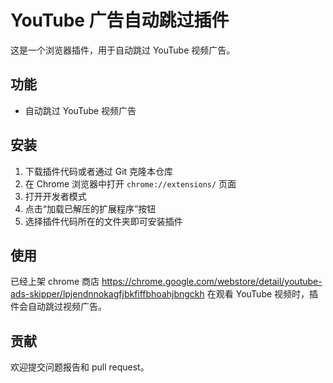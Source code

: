 # YouTube 广告自动跳过插件

这是一个浏览器插件，用于自动跳过 YouTube 视频广告。

## 功能

- 自动跳过 YouTube 视频广告

## 安装

1. 下载插件代码或者通过 Git 克隆本仓库
2. 在 Chrome 浏览器中打开 `chrome://extensions/` 页面
3. 打开开发者模式
4. 点击“加载已解压的扩展程序”按钮
5. 选择插件代码所在的文件夹即可安装插件

## 使用
已经上架 chrome 商店 https://chrome.google.com/webstore/detail/youtube-ads-skipper/lpjendnnokagfjbkfiffbhoahjbngckh
在观看 YouTube 视频时，插件会自动跳过视频广告。

## 贡献

欢迎提交问题报告和 pull request。
